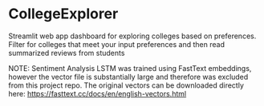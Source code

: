 # CollegeExplorer
Streamlit web app dashboard for exploring colleges based on preferences. Filter for colleges that meet your input preferences and then read summarized reviews from students

NOTE: Sentiment Analysis LSTM was trained using FastText embeddings, however the vector file is substantially large and therefore was excluded from this project repo. The original vectors can be downloaded directly here:
https://fasttext.cc/docs/en/english-vectors.html
